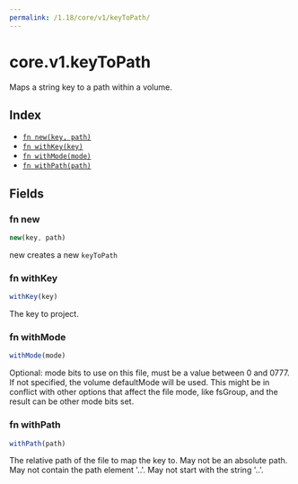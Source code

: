 ```yaml
---
permalink: /1.18/core/v1/keyToPath/
---
```


# core.v1.keyToPath

Maps a string key to a path within a volume.

## Index

* [`fn new(key, path)`](#fn-new)
* [`fn withKey(key)`](#fn-withkey)
* [`fn withMode(mode)`](#fn-withmode)
* [`fn withPath(path)`](#fn-withpath)

## Fields

### fn new

```ts
new(key, path)
```

new creates a new `keyToPath`

### fn withKey

```ts
withKey(key)
```

The key to project.

### fn withMode

```ts
withMode(mode)
```

Optional: mode bits to use on this file, must be a value between 0 and 0777. If not specified, the volume defaultMode will be used. This might be in conflict with other options that affect the file mode, like fsGroup, and the result can be other mode bits set.

### fn withPath

```ts
withPath(path)
```

The relative path of the file to map the key to. May not be an absolute path. May not contain the path element '..'. May not start with the string '..'.